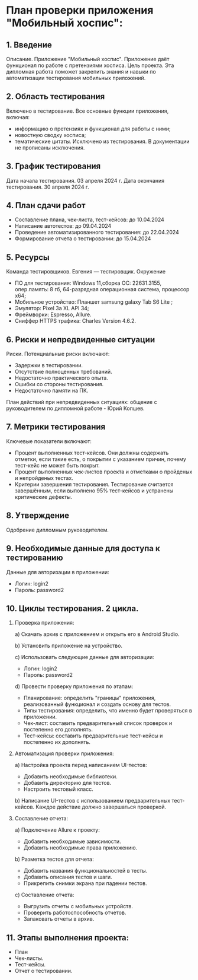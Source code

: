 # План проверки приложения "Мобильный хоспис":
## 1. Введение
Описание. Приложение "Мобильный хоспис". Приложение даёт функционал по работе с претензиями хосписа.
Цель проекта. Эта дипломная работа поможет закрепить знания и навыки по автоматизации тестирования мобильных приложений.
## 2. Область тестирования
Включено в тестирование. Все основные функции приложения, включая:
- информацию о претензиях  и функционал для работы с ними;
- новостную сводку хосписа;
- тематические цитаты.
Исключено из тестирования. В документации не прописаны исключения.
## 3. График тестирования
Дата начала тестирования. 03 апреля 2024 г.
Дата окончания тестирования. 30 апреля 2024 г.
## 4. План сдачи работ
- Составление плана, чек-листа, тест-кейсов: до 10.04.2024
- Написание автотестов: до 09.04.2024
- Проведение автоматизированного тестирования: до 22.04.2024
- Формирование отчета о тестировании: до 15.04.2024
## 5. Ресурсы
Команда тестировщиков. Евгения — тестировщик.
Окружение
- ПО для тестирования: Windows 11,сборка ОС: 22631.3155,  опер.память: 8 гб, 64-разрядная операционная система, процессор x64;
- Мобильное устройство: Планшет samsung galaxy Tab S6 Lite ;
- Эмулятор: Pixel 3a XL API 34;
- Фреймворки: Espresso, Allure.
- Сниффер HTTPS трафика: Charles Version 4.6.2.

## 6. Риски и непредвиденные ситуации
Риски. Потенциальные риски включают:
- Задержки в тестировании.
- Отсутствие полноценных требований.
- Недостаточно практического опыта.
- Ошибки со стороны тестирования.
- Недостаточно памяти на ПК.

План действий при непредвиденных ситуациях: общение с руководителем по дипломной работе - Юрий Копшев.
## 7. Метрики тестирования
Ключевые показатели включают:
- Процент выполненных тест-кейсов. Они должны содержать отметки, если такие есть, о покрытии с указанием причин, почему тест-кейс не может быть покрыт.
- Процент выполненных чек-листов проекта и отметками о пройденых и непройденых тестах. 
- Критерии завершения тестирования. Тестирование считается завершённым, если выполнено 95% тест-кейсов и устранены критические дефекты.
## 8. Утверждение
Одобрение дипломным руководителем.
## 9. Необходимые данные для доступа к тестированию
Данные для авторизации в приложении:
- Логин: login2
- Пароль: password2

## 10. Циклы тестирования. 2 цикла.
1. Проверка приложения:

   a) Скачать архив с приложением и открыть его в Android Studio.

   b) Установить приложение на устройство.

   c) Использовать следующие данные для авторизации:
    - Логин: login2
    - Пароль: password2
     
    d) Провести проверку приложения по этапам:

    - Планирование: определить "границы" приложения, реализованный функционал и создать основу для тестов.
    - Типы тестирования: определить, что именно будет проверяться в приложении.
    - Чек-лист: составить предварительный список проверок и постепенно его дополнять.
    - Тест-кейсы: составить предварительные тест-кейсы и постепенно их дополнять.
     
2. Автоматизация проверки приложения:

   a) Настройка проекта перед написанием UI-тестов:
    - Добавить необходимые библиотеки.
    - Добавить директорию для тестов.
    - Настроить тестовый класс.
      
    b) Написание UI-тестов с использованием предварительных тест-кейсов. Каждое действие должно завершаться проверкой.

3. Составление отчета:
   
   a) Подключение Allure к проекту:
    - Добавить необходимые зависимости.
    - Добавить необходимые права приложению.
   
   b) Разметка тестов для отчета:
    - Добавить названия функциональностей в тесты.
    - Добавить описания тестов и шаги.
    - Прикрепить снимки экрана при падении тестов.
   
   c) Составление отчета:
    - Выгрузить отчеты с мобильных устройств.
    - Проверить работоспособность отчетов.
    - Запаковать отчеты в архив.

## 11. Этапы выполнения проекта:
- План
- Чек-листы.
- Тест-кейсы.
- Отчет о тестировании.
